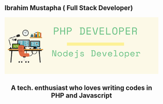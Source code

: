 ## Ibrahim Mustapha ( Full Stack Developer) 
![mustapha header](https://github.com/mustaphatg/mustaphatg/blob/5ea6645d28447ef0eca451af8e9d3a03535bc55a/mustapha.png)

## <p align="center"> A tech. enthusiast who loves writing codes in PHP and Javascript</p>

